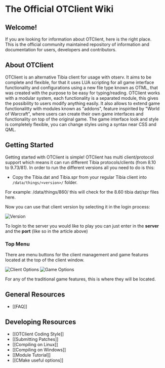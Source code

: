 # The Official OTClient Wiki

## Welcome!
If you are looking for information about OTClient, here is the right place. This is the official community maintained repository of information and documentation for users, developers and contributors.

## About OTClient
OTClient is an alternative Tibia client for usage with otserv.
It aims to be complete and flexible, for that it uses LUA
scripting for all game interface functionality and configurations using a new file type known as OTML, that was created with the purpose to be easy for typing/reading.
OTClient works with a modular system, each functionality is a separated module,
this gives the possibility to users modify anything easily. It also allows to
extend game functionalitty with modules known as "addons", feature inspirited by "World of Warcraft", where
users can create their own game interfaces and functionality on top of the original game. The game interface look and style is completely flexible, you can change styles using a syntax near CSS and QML.

## Getting Started
Getting started with OTClient is simple! OTClient has multi client/protocol support which means it can run different Tibia protocols/clients (from 8.10 to 9.73/81). In order to run the different versions all you need to do is this:
* Copy the Tibia.dat and Tibia.spr from your regular Tibia client into `/data/things/<version>/` folder.

For example: /data/things/860/ this will check for the 8.60 tibia dat/spr files here.

Now you can use that client version by selecting it in the login process:

![Version](https://dl.dropbox.com/u/49948294/wiki/getting_started/login.png)

To login to the server you would like to play you can just enter in the **server** and the **port** (like so in the article above)

### Top Menu
There are menu buttons for the client management and game features located at the top of the client window.

![Client Options](https://dl.dropbox.com/u/49948294/wiki/getting_started/client_options.png) ![Game Options](https://dl.dropbox.com/u/49948294/wiki/getting_started/game_options.png)

For any of the traditional game features, this is where they will be located.

## General Resources
* [[FAQ]]

## Developing Resources
* [[OTClient Coding Style]]
* [[Submitting Patches]]
* [[Compiling on Linux]]
* [[Compiling on Windows]]
* [[Module Tutorial]]
* [[CMake useful options]]